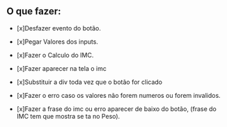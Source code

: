 ## O que fazer: 

* [x]Desfazer evento do botão.

* [x]Pegar Valores dos inputs.

* [x]Fazer o Calculo do IMC.

* [x]Fazer aparecer na tela o imc

* [x]Substituir a div toda vez que o botão for clicado

* [x]Fazer o erro caso os valores não forem numeros ou forem invalidos.

* [x]Fazer a frase do imc ou erro aparecer de baixo do botão, (frase do IMC tem que mostra se ta no Peso).
